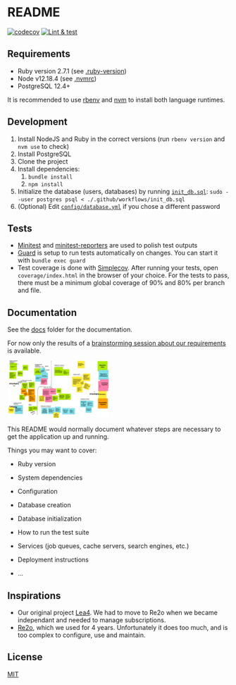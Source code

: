 # README

[![codecov](https://codecov.io/gh/rezoleo/lea5/branch/master/graph/badge.svg)](https://codecov.io/gh/rezoleo/lea5/)
[![Lint & test](https://github.com/rezoleo/lea5/workflows/Lint%20&%20test/badge.svg)](https://github.com/rezoleo/lea5/actions?query=workflow%3A%22Lint+%26+test%22)

## Requirements

- Ruby version 2.7.1 (see [.ruby-version](.ruby-version))
- Node v12.18.4 (see [.nvmrc](.nvmrc))
- PostgreSQL 12.4+

It is recommended to use [rbenv][rbenv] and [nvm][nvm] to install both language runtimes.

[rbenv]: https://github.com/rbenv/rbenv
[nvm]: https://github.com/nvm-sh/nvm

## Development

1. Install NodeJS and Ruby in the correct versions (run `rbenv version` and `nvm use` to check)
2. Install PostgreSQL
3. Clone the project
4. Install dependencies:
   1. `bundle install`
   2. `npm install`
5. Initialize the database (users, databases) by running [`init_db.sql`](.github/workflows/init_db.sql): `sudo --user postgres psql < ./.github/workflows/init_db.sql`
6. (Optional) Edit [`config/database.yml`](config/database.yml) if you chose a different password

## Tests

- [Minitest][minitest] and [minitest-reporters][minitest-reporters] are used to polish test outputs
- [Guard][guard] is setup to run tests automatically on changes. You can start it with `bundle exec guard`
- Test coverage is done with [Simplecov][simplecov]. After running your tests, open `coverage/index.html` in the browser of your choice.
  For the tests to pass, there must be a minimum global coverage of 90% and 80% per branch and file.

[minitest]: https://guides.rubyonrails.org/testing.html
[minitest-reporters]: https://rubygems.org/gems/minitest-reporters/versions/1.1.11
[guard]: https://github.com/guard/guard
[simplecov]: https://github.com/simplecov-ruby/simplecov

## Documentation

See the [docs](docs/) folder for the documentation.

For now only the results of a [brainstorming session about our requirements][definition-des-besoins] is available.

[<img alt="Requirements" src="docs/definition-des-besoins/Lea5-Definition-des-besoins.png" width="230" height="130">][definition-des-besoins]

[definition-des-besoins]: docs/definition-des-besoins/README.md

This README would normally document whatever steps are necessary to get the
application up and running.

Things you may want to cover:

- Ruby version

- System dependencies

- Configuration

- Database creation

- Database initialization

- How to run the test suite

- Services (job queues, cache servers, search engines, etc.)

- Deployment instructions

- ...

## Inspirations

- Our original project [Lea4][lea4]. We had to move to Re2o when we became independant and needed to manage subscriptions.
- [Re2o][re2o], which we used for 4 years. Unfortunately it does too much, and is too complex to configure, use and maintain.

[lea4]: https://github.com/rezoleo/le4/
[re2o]: https://gitlab.federez.net/re2o/re2o

## License

[MIT](./LICENSE)
